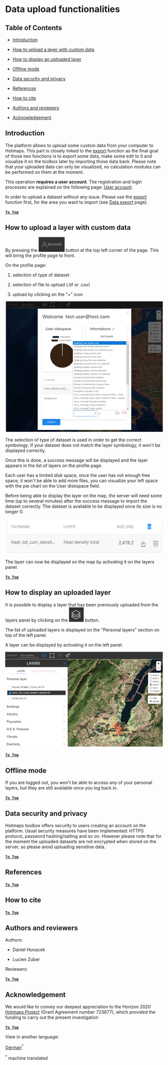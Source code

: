 <h1>Data upload functionalities</h1>



## Table of Contents



- [Introduction](#introduction)

- [How to upload a layer with custom data](#how-to-upload-a-layer-with-custom-data)

- [How to display an uploaded layer](#how-to-display-an-uploaded-layer)

- [Offline mode](#offline-mode)

- [Data security and privacy](#data-security-and-privacy)

- [References](#references)

- [How to cite](#how-to-cite)

- [Authors and reviewers](#authors-and-reviewers)

- [Acknowledgement](#acknowledgement)



## Introduction



The platform allows to upload some custom data from your computer to Hotmaps. This part is closely linked to the [export](Data-export-functionalities) function as the final goal of those two functions is to export some data, make some edit to it and visualize it on the toolbox later by importing those data back. Please note that your uploaded data can only be visualized, no calculation modules can be performed on them at the moment.



This operation **requires a user account**. The registration and login processes are explained on the following page: [User account](Introduction-to-user-interface#Connect).



In order to upload a dataset without any issue. Please use the [export](Data-export-functionalities) function first, for the area you want to import (see [Data export](Data-export-functionalities) page).



[**`To Top`**](#table-of-contents)



## How to upload a layer with custom data



By pressing the ![account button](images/account-btn.png) button at the top left corner of the page. This will bring the profile page to front. 



On the profile page:



1. selection of type of dataset

2. selection of file to upload (.tif or .csv)

3. upload by clicking on the "+" icon



![profile page upload](images/profile-upload.png)



The selection of type of dataset is used in order to get the correct symbology. If your dataset does not match the layer symbology, it won't be displayed correctly.



Once this is done, a success message will be displayed and the layer appears in the list of layers on the profile page.



Each user has a limited disk space, once the user has not enough free space, it won't be able to add more files, you can visualize your left space with the pie chart on the User diskspace field.



Before being able to display the layer on the map, the server will need some time (up to several minutes) after the success message to import the dataset correctly. The dataset is available to be displayed once its size is no longer 0.



![upload_complete](images/upload_complete.png)



The layer can now be displayed on the map by activating it on the layers panel. 



[**`To Top`**](#table-of-contents)



## How to display an uploaded layer



It is possible to display a layer that has been previously uploaded from the layers panel by clicking on the ![layers button](images/layers-btn.png) button.



The list of uploaded layers is displayed on the "Personal layers" section on top of the left panel.



A layer can be displayed by activating it on the left panel.



![upload display layer](images/upload-layers.png)



[**`To Top`**](#table-of-contents)



## Offline mode



If you are logged out, you won't be able to access any of your personal layers, but they are still available once you log back in.



[**`To Top`**](#table-of-contents)



## Data security and privacy



Hotmaps toolbox offers security to users creating an account on the platform. Usual security measures have been implemented: HTTPS protocol, password hashing/salting and so on. However please note that for the moment the uploaded datasets are not encrypted when stored on the server, so please avoid uploading sensitive data. 



[**`To Top`**](#table-of-contents)



## References



[**`To Top`**](#table-of-contents)



## How to cite



[**`To Top`**](#table-of-contents)



## Authors and reviewers



Authors:



- Daniel Hunacek

- Lucien Zuber



Reviewers:



[**`To Top`**](#table-of-contents)



## Acknowledgement



We would like to convey our deepest appreciation to the Horizon 2020 [Hotmaps Project](https://www.hotmaps-project.eu) (Grant Agreement number 723677), which provided the funding to carry out the present investigation



[**`To Top`**](#table-of-contents)










<!--- THIS IS A SUPER UNIQUE IDENTIFIER -->

View in another language:

 [German](../de/Data-upload-functionalities)<sup>\*</sup> 

<sup>\*</sup> machine translated
